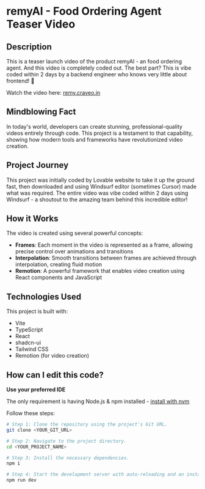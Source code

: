 # remyAI - Food Ordering Agent Teaser Video

## Description
This is a teaser launch video of the product remyAI - an food ordering agent. And this video is completely coded out. The best part? This is vibe coded within 2 days by a backend engineer who knows very little about frontend! 🚀

Watch the video here: [remy.craveo.in](https://remy.craveo.in)

## Mindblowing Fact
In today's world, developers can create stunning, professional-quality videos entirely through code. This project is a testament to that capability, showing how modern tools and frameworks have revolutionized video creation.

## Project Journey
This project was initially coded by Lovable website to take it up the ground fast, then downloaded and using Windsurf editor (sometimes Cursor) made what was required. The entire video was vibe coded within 2 days using Windsurf - a shoutout to the amazing team behind this incredible editor! 

## How it Works
The video is created using several powerful concepts:
- **Frames**: Each moment in the video is represented as a frame, allowing precise control over animations and transitions
- **Interpolation**: Smooth transitions between frames are achieved through interpolation, creating fluid motion
- **Remotion**: A powerful framework that enables video creation using React components and JavaScript

## Technologies Used
This project is built with:
- Vite
- TypeScript
- React
- shadcn-ui
- Tailwind CSS
- Remotion (for video creation)


## How can I edit this code?

**Use your preferred IDE**

The only requirement is having Node.js & npm installed - [install with nvm](https://github.com/nvm-sh/nvm#installing-and-updating)

Follow these steps:

```sh
# Step 1: Clone the repository using the project's Git URL.
git clone <YOUR_GIT_URL>

# Step 2: Navigate to the project directory.
cd <YOUR_PROJECT_NAME>

# Step 3: Install the necessary dependencies.
npm i

# Step 4: Start the development server with auto-reloading and an instant preview.
npm run dev
```

